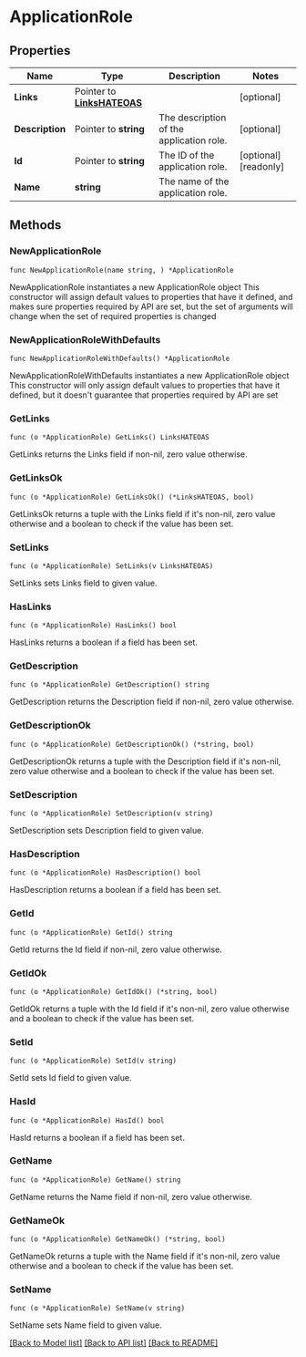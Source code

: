 # ApplicationRole

## Properties

Name | Type | Description | Notes
------------ | ------------- | ------------- | -------------
**Links** | Pointer to [**LinksHATEOAS**](LinksHATEOAS.md) |  | [optional] 
**Description** | Pointer to **string** | The description of the application role. | [optional] 
**Id** | Pointer to **string** | The ID of the application role. | [optional] [readonly] 
**Name** | **string** | The name of the application role. | 

## Methods

### NewApplicationRole

`func NewApplicationRole(name string, ) *ApplicationRole`

NewApplicationRole instantiates a new ApplicationRole object
This constructor will assign default values to properties that have it defined,
and makes sure properties required by API are set, but the set of arguments
will change when the set of required properties is changed

### NewApplicationRoleWithDefaults

`func NewApplicationRoleWithDefaults() *ApplicationRole`

NewApplicationRoleWithDefaults instantiates a new ApplicationRole object
This constructor will only assign default values to properties that have it defined,
but it doesn't guarantee that properties required by API are set

### GetLinks

`func (o *ApplicationRole) GetLinks() LinksHATEOAS`

GetLinks returns the Links field if non-nil, zero value otherwise.

### GetLinksOk

`func (o *ApplicationRole) GetLinksOk() (*LinksHATEOAS, bool)`

GetLinksOk returns a tuple with the Links field if it's non-nil, zero value otherwise
and a boolean to check if the value has been set.

### SetLinks

`func (o *ApplicationRole) SetLinks(v LinksHATEOAS)`

SetLinks sets Links field to given value.

### HasLinks

`func (o *ApplicationRole) HasLinks() bool`

HasLinks returns a boolean if a field has been set.

### GetDescription

`func (o *ApplicationRole) GetDescription() string`

GetDescription returns the Description field if non-nil, zero value otherwise.

### GetDescriptionOk

`func (o *ApplicationRole) GetDescriptionOk() (*string, bool)`

GetDescriptionOk returns a tuple with the Description field if it's non-nil, zero value otherwise
and a boolean to check if the value has been set.

### SetDescription

`func (o *ApplicationRole) SetDescription(v string)`

SetDescription sets Description field to given value.

### HasDescription

`func (o *ApplicationRole) HasDescription() bool`

HasDescription returns a boolean if a field has been set.

### GetId

`func (o *ApplicationRole) GetId() string`

GetId returns the Id field if non-nil, zero value otherwise.

### GetIdOk

`func (o *ApplicationRole) GetIdOk() (*string, bool)`

GetIdOk returns a tuple with the Id field if it's non-nil, zero value otherwise
and a boolean to check if the value has been set.

### SetId

`func (o *ApplicationRole) SetId(v string)`

SetId sets Id field to given value.

### HasId

`func (o *ApplicationRole) HasId() bool`

HasId returns a boolean if a field has been set.

### GetName

`func (o *ApplicationRole) GetName() string`

GetName returns the Name field if non-nil, zero value otherwise.

### GetNameOk

`func (o *ApplicationRole) GetNameOk() (*string, bool)`

GetNameOk returns a tuple with the Name field if it's non-nil, zero value otherwise
and a boolean to check if the value has been set.

### SetName

`func (o *ApplicationRole) SetName(v string)`

SetName sets Name field to given value.



[[Back to Model list]](../README.md#documentation-for-models) [[Back to API list]](../README.md#documentation-for-api-endpoints) [[Back to README]](../README.md)


